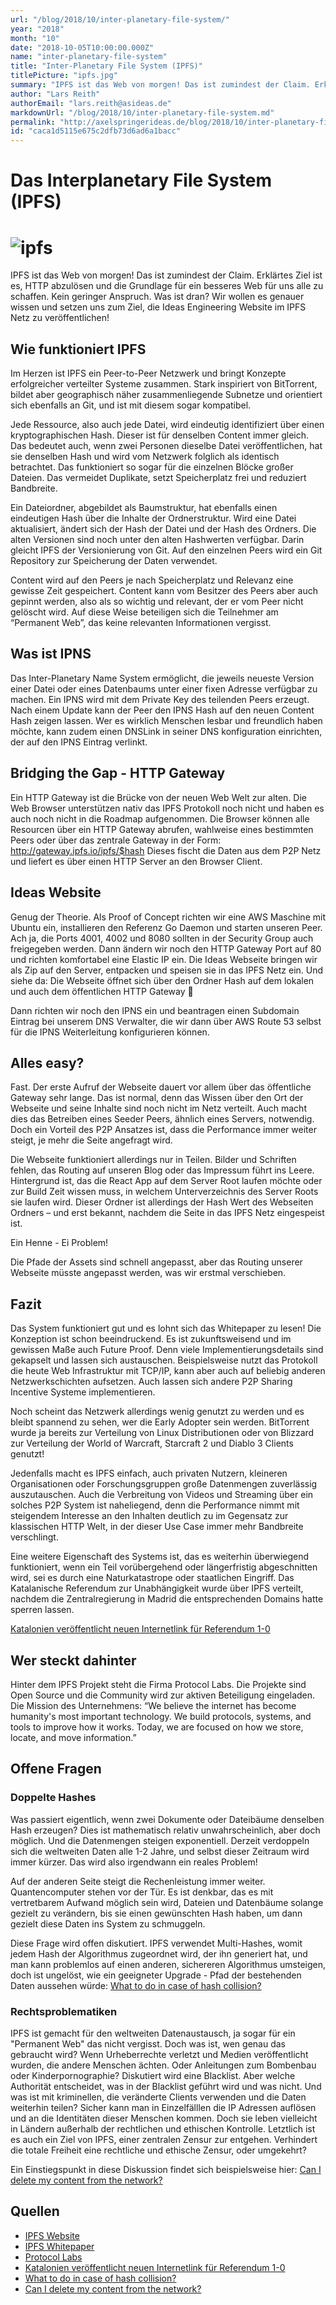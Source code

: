 ```yaml
---
url: "/blog/2018/10/inter-planetary-file-system/"
year: "2018"
month: "10"
date: "2018-10-05T10:00:00.000Z"
name: "inter-planetary-file-system"
title: "Inter-Planetary File System (IPFS)"
titlePicture: "ipfs.jpg"
summary: "IPFS ist das Web von morgen! Das ist zumindest der Claim. Erklärtes Ziel ist es, HTTP abzulösen und die Grundlage für ein besseres Web für uns alle zu schaffen. Kein geringer Anspruch. Was ist dran? Wir wollen es genauer wissen und setzen uns zum Ziel, die Ideas Engineering Website im IPFS Netz zu veröffentlichen!"
author: "Lars Reith"
authorEmail: "lars.reith@asideas.de"
markdownUrl: "/blog/2018/10/inter-planetary-file-system.md"
permalink: "http://axelspringerideas.de/blog/2018/10/inter-planetary-file-system/"
id: "caca1d5115e675c2dfb73d6ad6a1bacc"
---
```

# Das Interplanetary File System (IPFS) 

# ![ipfs](ipfs.jpg)

IPFS ist das Web von morgen!  Das ist zumindest der Claim. Erklärtes Ziel ist es, HTTP abzulösen und die Grundlage für ein besseres Web für uns alle zu schaffen. Kein geringer Anspruch. Was ist dran? Wir wollen es genauer wissen und setzen uns zum Ziel, die Ideas Engineering Website im IPFS Netz zu veröffentlichen! 

 
## Wie funktioniert IPFS 

Im Herzen ist IPFS ein Peer-to-Peer Netzwerk und bringt Konzepte erfolgreicher verteilter Systeme zusammen. Stark inspiriert von BitTorrent, bildet aber geographisch näher zusammenliegende Subnetze und orientiert sich ebenfalls an Git, und ist mit diesem sogar kompatibel. 

Jede Ressource, also auch jede Datei, wird eindeutig identifiziert über einen kryptographischen Hash. Dieser ist für denselben Content immer gleich. Das bedeutet auch, wenn zwei Personen dieselbe Datei veröffentlichen, hat sie denselben Hash und wird vom Netzwerk folglich als identisch betrachtet. Das funktioniert so sogar für die einzelnen Blöcke großer Dateien. Das vermeidet Duplikate, setzt Speicherplatz frei und reduziert Bandbreite. 

Ein Dateiordner, abgebildet als Baumstruktur, hat ebenfalls einen eindeutigen Hash über die Inhalte der Ordnerstruktur. Wird eine Datei aktualisiert, ändert sich der Hash der Datei und der Hash des Ordners. Die alten Versionen sind noch unter den alten Hashwerten verfügbar. Darin gleicht IPFS der Versionierung von Git. Auf den einzelnen Peers wird ein Git Repository zur Speicherung der Daten verwendet. 

Content wird auf den Peers je nach Speicherplatz und Relevanz eine gewisse Zeit gespeichert. Content kann vom Besitzer des Peers aber auch gepinnt werden, also als so wichtig und relevant, der er vom Peer nicht gelöscht wird. Auf diese Weise beteiligen sich die Teilnehmer am “Permanent Web”, das keine relevanten Informationen vergisst. 
 

## Was ist IPNS 

Das Inter-Planetary Name System ermöglicht, die jeweils neueste Version einer Datei oder eines Datenbaums unter einer fixen Adresse verfügbar zu machen. Ein IPNS wird mit dem Private Key des teilenden Peers erzeugt. Nach einem Update kann der Peer den IPNS Hash auf den neuen Content Hash zeigen lassen. Wer es wirklich Menschen lesbar und freundlich haben möchte, kann zudem einen DNSLink in seiner DNS konfiguration einrichten, der auf den IPNS Eintrag verlinkt. 

 
## Bridging the Gap - HTTP Gateway 

Ein HTTP Gateway ist die Brücke von der neuen Web Welt zur alten. Die Web Browser unterstützen nativ das IPFS Protokoll noch nicht und haben es auch noch nicht in die Roadmap aufgenommen. Die Browser können alle Resourcen über ein HTTP Gateway abrufen, wahlweise eines bestimmten Peers oder über das zentrale Gateway in der Form: http://gateway.ipfs.io/ipfs/$hash 
Dieses fischt die Daten aus dem P2P Netz und liefert es über einen HTTP Server an den Browser Client. 


## Ideas Website 

Genug der Theorie. Als Proof of Concept richten wir eine AWS Maschine mit Ubuntu ein, installieren den Referenz Go Daemon und starten unseren Peer. Ach ja, die Ports 4001, 4002 und 8080 sollten in der Security Group auch freigegeben werden. Dann ändern wir noch den HTTP Gateway Port auf 80 und richten komfortabel eine Elastic IP ein. Die Ideas Webseite bringen wir als Zip auf den Server, entpacken und speisen sie in das IPFS Netz ein. Und siehe da: Die Webseite öffnet sich über den Ordner Hash auf dem lokalen und auch dem öffentlichen HTTP Gateway 🙂 

Dann richten wir noch den IPNS ein und beantragen einen Subdomain Eintrag bei unserem DNS Verwalter, die wir dann über AWS Route 53 selbst für die IPNS Weiterleitung konfigurieren können. 
 

## Alles easy? 

Fast. Der erste Aufruf der Webseite dauert vor allem über das öffentliche Gateway sehr lange. Das ist normal, denn das Wissen über den Ort der Webseite und seine Inhalte sind noch nicht im Netz verteilt. Auch macht dies das Betreiben eines Seeder Peers, ähnlich eines Servers, notwendig. Doch ein Vorteil des P2P Ansatzes ist, dass die Performance immer weiter steigt, je mehr die Seite angefragt wird.  

Die Webseite funktioniert allerdings nur in Teilen. Bilder und Schriften fehlen, das Routing auf unseren Blog oder das Impressum führt ins Leere. Hintergrund ist, das die React App auf dem Server Root laufen möchte oder zur Build Zeit wissen muss, in welchem Unterverzeichnis des Server Roots sie laufen wird. Dieser Ordner ist allerdings der Hash Wert des Webseiten Ordners – und erst bekannt, nachdem die Seite in das IPFS Netz eingespeist ist.  

Ein Henne - Ei Problem!  

Die Pfade der Assets sind schnell angepasst, aber das Routing unserer Webseite müsste angepasst werden, was wir erstmal verschieben. 


## Fazit 

Das System funktioniert gut und es lohnt sich das Whitepaper zu lesen! Die Konzeption ist schon beeindruckend. Es ist zukunftsweisend und im gewissen Maße auch Future Proof. Denn viele Implementierungsdetails sind gekapselt und lassen sich austauschen. Beispielsweise nutzt das Protokoll die heute Web Infrastruktur mit TCP/IP, kann aber auch auf beliebig anderen Netzwerkschichten aufsetzen. Auch lassen sich andere P2P Sharing Incentive Systeme implementieren.  

Noch scheint das Netzwerk allerdings wenig genutzt zu werden und es bleibt spannend zu sehen, wer die Early Adopter sein werden. BitTorrent wurde ja bereits zur Verteilung von Linux Distributionen oder von Blizzard zur Verteilung der World of Warcraft, Starcraft 2 und Diablo 3 Clients genutzt! 

Jedenfalls macht es IPFS einfach, auch privaten Nutzern, kleineren Organisationen oder Forschungsgruppen große Datenmengen zuverlässig auszutauschen. Auch die Verbreitung von Videos und Streaming über ein solches P2P System ist naheliegend, denn die Performance nimmt mit steigendem Interesse an den Inhalten deutlich zu im Gegensatz zur klassischen HTTP Welt, in der dieser Use Case immer mehr Bandbreite verschlingt.

Eine weitere Eigenschaft des Systems ist, das es weiterhin überwiegend funktioniert, wenn ein Teil vorübergehend oder längerfristig abgeschnitten wird, sei es durch eine Naturkatastrope oder staatlichen Eingriff. Das Katalanische Referendum zur Unabhängigkeit wurde über IPFS verteilt, nachdem die Zentralregierung in Madrid die entsprechenden Domains hatte sperren lassen.

[Katalonien veröffentlicht neuen Internetlink für Referendum 1-0](https://analogo.de/2017/09/23/katalonien-veroeffentlicht-neuen-internetlink-fuer-referendum-1-0/)

 
## Wer steckt dahinter 

Hinter dem IPFS Projekt steht die Firma Protocol Labs. Die Projekte sind Open Source und die Community wird zur aktiven Beteiligung eingeladen. Die Mission des Unternehmens: “We believe the internet has become humanity's most important technology. We build protocols, systems, and tools to improve how it works. Today, we are focused on how we store, locate, and move information.” 

## Offene Fragen 

### Doppelte Hashes

Was passiert eigentlich, wenn zwei Dokumente oder Dateibäume denselben Hash erzeugen? Dies ist mathematisch relativ unwahrscheinlich, aber doch möglich. Und die Datenmengen steigen exponentiell. Derzeit verdoppeln sich die weltweiten Daten alle 1-2 Jahre, und selbst dieser Zeitraum wird immer kürzer. Das wird also irgendwann ein reales Problem!

Auf der anderen Seite steigt die Rechenleistung immer weiter. Quantencomputer stehen vor der Tür. Es ist denkbar, das es mit vertretbarem Aufwand möglich sein wird, Dateien und Datenbäume solange gezielt zu verändern, bis sie einen gewünschten Hash haben, um dann gezielt diese Daten ins System zu schmuggeln.

Diese Frage wird offen diskutiert. IPFS verwendet Multi-Hashes, womit jedem Hash der Algorithmus zugeordnet wird, der ihn generiert hat, und man kann problemlos auf einen anderen, sichereren Algorithmus umsteigen, doch ist ungelöst, wie ein geeigneter Upgrade - Pfad der bestehenden Daten aussehen würde:
[What to do in case of hash collision?](https://discuss.ipfs.io/t/what-to-do-in-case-of-hash-collision/482/9)

### Rechtsproblematiken

IPFS ist gemacht für den weltweiten Datenaustausch, ja sogar für ein "Permanent Web" das nicht vergisst. Doch was ist, wen genau das gebraucht wird? Wenn Urheberrechte verletzt und Medien veröffentlicht wurden, die andere Menschen ächten. Oder Anleitungen zum Bombenbau oder Kinderpornographie? Diskutiert wird eine Blacklist. Aber welche Authorität entscheidet, was in der Blacklist geführt wird und was nicht. Und was ist mit kriminellen, die veränderte Clients verwenden und die Daten weiterhin teilen? Sicher kann man in Einzelfälllen die IP Adressen auflösen und an die Identitäten dieser Menschen kommen. Doch sie leben vielleicht in Ländern außerhalb der rechtlichen und ethischen Kontrolle. Letztlich ist es auch ein Ziel von IPFS, einer zentralen Zensur zur entgehen. Verhindert die totale Freiheit eine rechtliche und ethische Zensur, oder umgekehrt? 

Ein Einstiegspunkt in diese Diskussion findet sich beispielsweise hier:
[Can I delete my content from the network?](https://github.com/ipfs/faq/issues/9)


## Quellen 
- [IPFS Website](https://ipfs.io/) 
- [IPFS Whitepaper](https://github.com/ipfs/papers/raw/master/ipfs-cap2pfs/ipfs-p2p-file-system.pdf) 
- [Protocol Labs](https://protocol.ai)
- [Katalonien veröffentlicht neuen Internetlink für Referendum 1-0](https://analogo.de/2017/09/23/katalonien-veroeffentlicht-neuen-internetlink-fuer-referendum-1-0/)
- [What to do in case of hash collision?](https://discuss.ipfs.io/t/what-to-do-in-case-of-hash-collision/482/9)
- [Can I delete my content from the network?](https://github.com/ipfs/faq/issues/9)